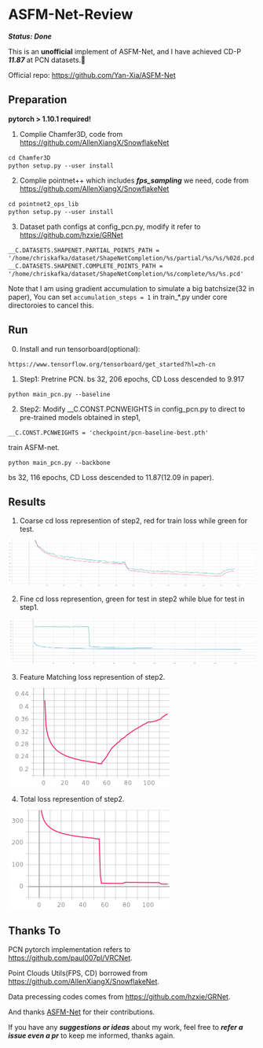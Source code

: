 # ASFM-Net-Review

***Status: Done***

This is an **unofficial** implement of ASFM-Net, and I have achieved CD-P ***11.87*** at PCN datasets.🚀

Official repo: https://github.com/Yan-Xia/ASFM-Net

## Preparation

**pytorch > 1.10.1 required!**

1. Complie Chamfer3D, code from https://github.com/AllenXiangX/SnowflakeNet
```
cd Chamfer3D
python setup.py --user install
```
2. Complie pointnet++ which includes ***fps_sampling*** we need, code from https://github.com/AllenXiangX/SnowflakeNet
```
cd pointnet2_ops_lib
python setup.py --user install
```
3. Dataset path configs at config_pcn.py, modify it refer to https://github.com/hzxie/GRNet
```
__C.DATASETS.SHAPENET.PARTIAL_POINTS_PATH = '/home/chriskafka/dataset/ShapeNetCompletion/%s/partial/%s/%s/%02d.pcd'
__C.DATASETS.SHAPENET.COMPLETE_POINTS_PATH = '/home/chriskafka/dataset/ShapeNetCompletion/%s/complete/%s/%s.pcd'
```
Note that I am using gradient accumulation to simulate a big batchsize(32 in paper), You can set `accumulation_steps = 1` in train_*.py under core directoroies to cancel this.

## Run
0. Install and run tensorboard(optional):
```
https://www.tensorflow.org/tensorboard/get_started?hl=zh-cn
```
1. Step1: Pretrine PCN.
bs 32, 206 epochs, CD Loss descended to 9.917
```
python main_pcn.py --baseline
```
2. Step2: Modify __C.CONST.PCNWEIGHTS in config_pcn.py to direct to pre-trained models obtained in step1, 
```
__C.CONST.PCNWEIGHTS = 'checkpoint/pcn-baseline-best.pth'
```
train ASFM-net.
```
python main_pcn.py --backbone
```
bs 32, 116 epochs, CD Loss descended to 11.87(12.09 in paper).

## Results
1. Coarse cd loss represention of step2, red for train loss while green for test.

![Loss_Epoch_cd_coarse](./figures/Loss_Epoch_cd_coarse.png)


2. Fine cd loss represention, green for test in step2 while blue for test in step1.


![Loss_Epoch_cd_fine.png](./figures/Loss_Epoch_cd_fine.png)


3. Feature Matching loss represention of step2.

![Loss_Epoch_feat_matching.png](./figures/Loss_Epoch_feat_matching.png)


4. Total loss represention of step2.

![Loss_Epoch_cd_total.png](./figures/Loss_Epoch_cd_total.png)

## Thanks To
PCN pytorch implementation refers to https://github.com/paul007pl/VRCNet.

Point Clouds Utils(FPS, CD) borrowed from https://github.com/AllenXiangX/SnowflakeNet.

Data precessing codes comes from https://github.com/hzxie/GRNet.

And thanks [ASFM-Net](https://github.com/Yan-Xia/ASFM-Net) for their contributions.

If you have any ***suggestions or ideas*** about my work, feel free to ***refer a issue even a pr*** to keep me informed, thanks again.
